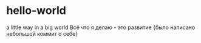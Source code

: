# hello-world
a little way in a big world
Всё что я делаю - это развитие
{было написано небольшой коммит о себе}
